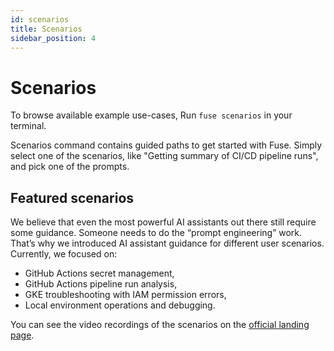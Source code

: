 ```yaml
---
id: scenarios
title: Scenarios
sidebar_position: 4
---
```


# Scenarios

To browse available example use-cases, Run `fuse scenarios` in your terminal.

Scenarios command contains guided paths to get started with Fuse. Simply select one of the scenarios, like "Getting summary of CI/CD pipeline runs", and pick one of the prompts.

## Featured scenarios

We believe that even the most powerful AI assistants out there still require some guidance. Someone needs to do the “prompt engineering” work. That’s why we introduced AI assistant guidance for different user scenarios. Currently, we focused on:

- GitHub Actions secret management,
- GitHub Actions pipeline run analysis,
- GKE troubleshooting with IAM permission errors,
- Local environment operations and debugging.

You can see the video recordings of the scenarios on the [official landing page](https://botkube.io/fuse).
